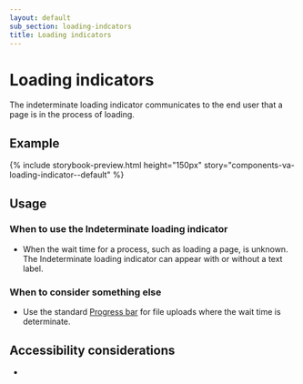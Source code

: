 ```yaml
---
layout: default
sub_section: loading-indcators
title: Loading indicators
---
```


# Loading indicators

<div class="va-introtext" markdown="1">
The indeterminate loading indicator communicates to the end user that a page is in the process of loading.</div>

## Example

{% include storybook-preview.html height="150px" story="components-va-loading-indicator--default" %}

## Usage

### When to use the Indeterminate loading indicator

* When the wait time for a process, such as loading a page, is unknown. The Indeterminate loading indicator can appear with or without a text label.

### When to consider something else

* Use the standard [Progress bar](https://design.va.gov/components/progress-bars) for file uploads where the wait time is determinate.

## Accessibility considerations

* 

